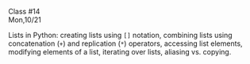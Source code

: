 <div class="lecture1">

<div class="column_date">
<p markdown="block">

Class #14 <br>
Mon,10/21

</p>
</div>
<div class="column_materials">
<p markdown="block">

Lists in Python: creating lists using `[]` notation, combining lists using
concatenation (`+`) and replication (`*`) operators, accessing list elements,
modifying elements of a list, iterating over lists, aliasing vs. copying. 

</p>
</div>

<div class="column_assign">
<p markdown="block">



</p>
</div>

</div>
